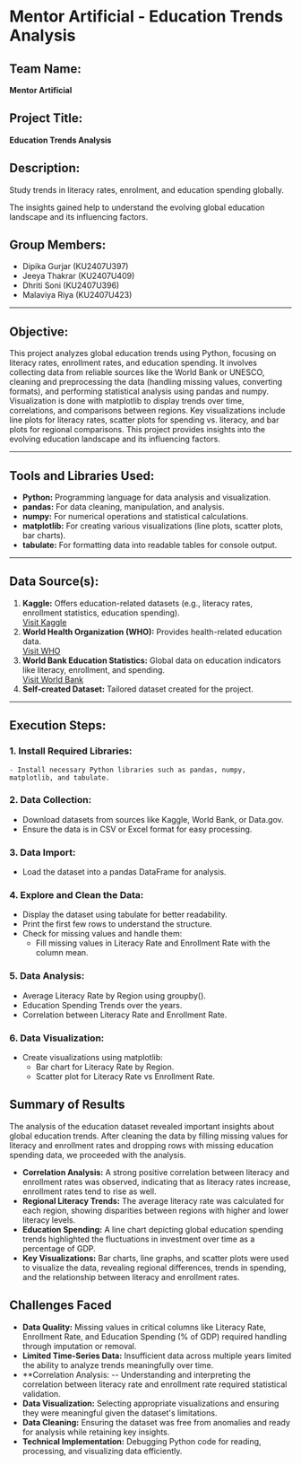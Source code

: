 # Mentor Artificial - Education Trends Analysis

## Team Name:
**Mentor Artificial**

## Project Title:
**Education Trends Analysis**

## Description:
Study trends in literacy rates, enrolment, and education spending globally.
  
The insights gained help to understand the evolving global education landscape and its influencing factors.

## Group Members:
- Dipika Gurjar (KU2407U397)  
- Jeeya Thakrar (KU2407U409)  
- Dhriti Soni (KU2407U396)  
- Malaviya Riya (KU2407U423)  

---

## Objective:
This project analyzes global education trends using Python, focusing on literacy rates, enrollment rates, and education spending. It involves collecting data from reliable sources like the World Bank or UNESCO, cleaning and preprocessing the data (handling missing values, converting formats), and performing statistical analysis using pandas and numpy. Visualization is done with matplotlib to display trends over time, correlations, and comparisons between regions. Key visualizations include line plots for literacy rates, scatter plots for spending vs. literacy, and bar plots for regional comparisons. This project provides insights into the evolving education landscape and its influencing factors.

---

## Tools and Libraries Used:
- **Python:** Programming language for data analysis and visualization.
- **pandas:** For data cleaning, manipulation, and analysis.
- **numpy:** For numerical operations and statistical calculations.
- **matplotlib:** For creating various visualizations (line plots, scatter plots, bar charts).
- **tabulate:** For formatting data into readable tables for console output.

---

## Data Source(s):
1. **Kaggle:** Offers education-related datasets (e.g., literacy rates, enrollment statistics, education spending).  
   [Visit Kaggle](https://www.kaggle.com/datasets)  
2. **World Health Organization (WHO):** Provides health-related education data.  
   [Visit WHO](https://www.who.int/data)  
3. **World Bank Education Statistics:** Global data on education indicators like literacy, enrollment, and spending.  
   [Visit World Bank](https://data.worldbank.org/topic/education)  
4. **Self-created Dataset:** Tailored dataset created for the project.

---

## Execution Steps:

### 1. **Install Required Libraries:**
    - Install necessary Python libraries such as pandas, numpy, matplotlib, and tabulate.

### 2. **Data Collection:**
   - Download datasets from sources like Kaggle, World Bank, or Data.gov.
   - Ensure the data is in CSV or Excel format for easy processing.

### 3. **Data Import:**
   - Load the dataset into a pandas DataFrame for analysis.
### 4. **Explore and Clean the Data:**
   - Display the dataset using tabulate for better readability.
   - Print the first few rows to understand the structure.
   - Check for missing values and handle them:
       - Fill missing values in Literacy Rate and Enrollment Rate with the column mean.
### 5. **Data Analysis:**
   - Average Literacy Rate by Region using groupby().
   - Education Spending Trends over the years.
   - Correlation between Literacy Rate and Enrollment Rate.
### 6. **Data Visualization:**
   - Create visualizations using matplotlib:
       - Bar chart for Literacy Rate by Region.
       - Scatter plot for Literacy Rate vs Enrollment Rate.

## Summary of Results
The analysis of the education dataset revealed important insights about global education trends. After cleaning the data by filling missing values for literacy and enrollment rates and dropping rows with missing education spending data, we proceeded with the analysis.
 -	**Correlation Analysis:** A strong positive correlation between literacy and enrollment rates was observed, indicating that as literacy rates increase, enrollment rates tend to rise as well.
 -	**Regional Literacy Trends:** The average literacy rate was calculated for each region, showing disparities between regions with higher and lower literacy levels.
 -	**Education Spending:** A line chart depicting global education spending trends highlighted the fluctuations in investment over time as a percentage of GDP.
 -	**Key Visualizations:** Bar charts, line graphs, and scatter plots were used to visualize the data, revealing regional differences, trends in spending, and the relationship between literacy and enrollment rates.

## Challenges Faced
- **Data Quality:**  Missing values in critical columns like Literacy Rate, Enrollment Rate, and Education Spending (% of GDP) required handling through imputation or removal.
- **Limited Time-Series Data:** Insufficient data across multiple years limited the ability to analyze trends meaningfully over time.
- **Correlation Analysis:
 --	Understanding and interpreting the correlation between literacy rate and enrollment rate required statistical validation.
- **Data Visualization:**	Selecting appropriate visualizations and ensuring they were meaningful given the dataset's limitations.
- **Data Cleaning:**	Ensuring the dataset was free from anomalies and ready for analysis while retaining key insights.
- **Technical Implementation:**	Debugging Python code for reading, processing, and visualizing data efficiently.
